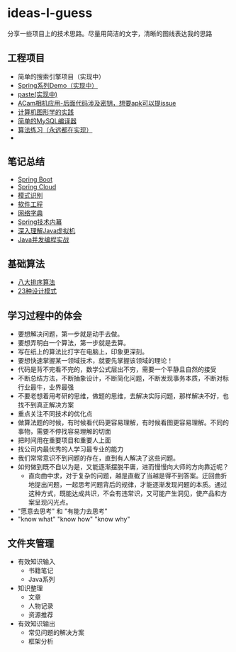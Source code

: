# ideas-I-guess
分享一些项目上的技术思路。尽量用简洁的文字，清晰的图线表达我的思路





## 工程项目

- 简单的搜索引擎项目（实现中）
- [Spring系列Demo（实现中）](https://github.com/MagnetoWang/SpringCloudDemo)
- [paste(实现中)](https://github.com/MagnetoWang/paste)
- [ACam相机应用-后面代码涉及密钥，想要apk可以提issue](https://github.com/MagnetoWang/ACam)
- [计算机图形学的实践](https://github.com/MagnetoWang/ComputerGraphics)
- [简单的MySQL编译器](https://github.com/MagnetoWang/Compiler_MYSQL_HOMEWORKs)
- [算法练习（永远都在实现）](https://github.com/MagnetoWang/Algorithm-learning)
- 



## 笔记总结

- [Spring Boot](https://github.com/MagnetoWang/ideas-I-guess/blob/master/框架分析/SpringBoot.md)
- [Spring Cloud](https://github.com/MagnetoWang/ideas-I-guess/blob/master/%E6%A1%86%E6%9E%B6%E5%88%86%E6%9E%90/SpringCloud.md)
- [模式识别](https://github.com/MagnetoWang/machine-learning-notes/blob/master/%E6%9C%BA%E5%99%A8%E5%AD%A6%E4%B9%A0%E7%AC%94%E8%AE%B0/%E6%A8%A1%E5%BC%8F%E8%AF%86%E5%88%AB%E8%AF%BE%E5%A0%82%E7%AC%94%E8%AE%B0.md)
- [软件工程](https://github.com/MagnetoWang/ideas-I-guess/blob/master/%E5%B8%B8%E8%A7%81%E9%97%AE%E9%A2%98%E7%9A%84%E8%A7%A3%E5%86%B3%E6%96%B9%E6%A1%88/%E8%BD%AF%E4%BB%B6%E8%AE%BE%E8%AE%A1.md)
- [网络字典](https://github.com/MagnetoWang/ideas-I-guess/blob/master/%E5%B8%B8%E8%A7%81%E9%97%AE%E9%A2%98%E7%9A%84%E8%A7%A3%E5%86%B3%E6%96%B9%E6%A1%88/%E7%BD%91%E7%BB%9C%E5%AD%97%E5%85%B8.md)
- [Spring技术内幕](https://github.com/MagnetoWang/ideas-I-guess/blob/master/Java%E7%B3%BB%E5%88%97/%E3%80%8ASpring%E6%8A%80%E6%9C%AF%E5%86%85%E5%B9%95%E3%80%8B%E7%AC%94%E8%AE%B0.md)
- [深入理解Java虚拟机](https://github.com/MagnetoWang/ideas-I-guess/blob/master/Java%E7%B3%BB%E5%88%97/%E3%80%8A%E6%B7%B1%E5%85%A5%E7%90%86%E8%A7%A3Java%E8%99%9A%E6%8B%9F%E6%9C%BA%E3%80%8B%E7%AC%94%E8%AE%B0.md)
- [Java并发编程实战](https://github.com/MagnetoWang/ideas-I-guess/blob/master/Java%E7%B3%BB%E5%88%97/%E3%80%8AJava%E5%B9%B6%E5%8F%91%E7%BC%96%E7%A8%8B%E5%AE%9E%E6%88%98%E3%80%8B%E7%AC%94%E8%AE%B0.md)



## 基础算法

- [八大排序算法](https://github.com/MagnetoWang/paste/tree/master/paste/src/main/java/sortUtils)
- [23种设计模式](https://github.com/MagnetoWang/paste/tree/master/paste/src/main/java/design/pattern)





## 学习过程中的体会

- 要想解决问题，第一步就是动手去做。
- 要想弄明白一个算法，第一步就是去算。
- 写在纸上的算法比打字在电脑上，印象更深刻。
- 要想快速掌握某一领域技术，就要先掌握该领域的理论！
- 代码是背不完看不完的，数学公式层出不穷，需要一个平静且自然的接受
- 不断总结方法，不断抽象设计，不断简化问题，不断发现事务本质，不断对标行业最牛，业界最强
- 不要老想着用考研的思维，做题的思维，去解决实际问题，那样解决不好，也找不到真正解决方案
- 重点关注不同技术的优化点
- 做算法题的时候，有时候看代码更容易理解，有时候看图更容易理解。不同的事物，需要不停找容易理解的切面
- 把时间用在重要项目和重要人上面
- 找公司内最优秀的人学习最专业的能力
- 我们常常意识不到问题的存在，直到有人解决了这些问题。
- 如何做到既不自以为是，又能逐渐摆脱平庸，进而慢慢向大师的方向靠近呢？
  - 直向曲中求，对于复杂的问题，越是直截了当越是得不到答案。迂回曲折地提出问题，一起思考问题背后的规律，才能逐渐发现问题的本质。通过这种方式，既能达成共识，不会有违常识，又可能产生洞见，使产品和方案呈现闪光点。
- "愿意去思考" 和 "有能力去思考"
- "know what" "know how" "know why"


## 文件夹管理

- 有效知识输入
  - 书籍笔记
  - Java系列
- 知识整理
  - 文章
  - 人物记录
  - 资源推荐
- 有效知识输出
  - 常见问题的解决方案
  - 框架分析